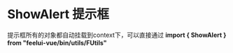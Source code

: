 # ShowAlert 提示框

提示框所有的对象都自动挂载到context下，可以直接通过 **import { ShowAlert } from "feelui-vue/bin/utils/FUtils"** 

<demo path="./AlertDemo1.vue"></demo>